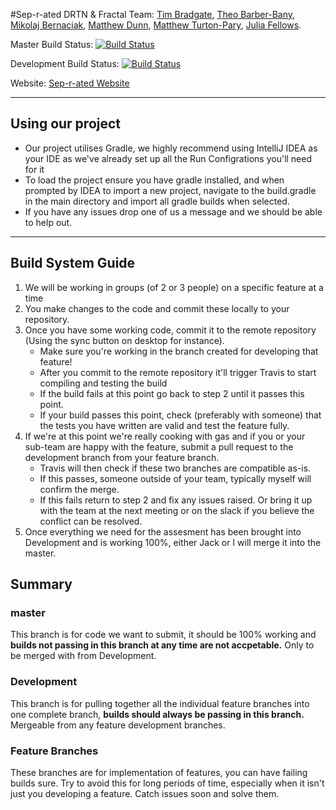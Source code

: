#Sep-r-ated DRTN & Fractal
Team: [Tim Bradgate](https://github.com/Tim020), [Theo Barber-Bany](https://github.com/theobarberbany), [Mikolaj Bernaciak](https://github.com/mikfromb7), [Matthew Dunn](https://github.com/MIDunn), [Matthew Turton-Pary](https://github.com/mtpsgame), [Julia Fellows](https://github.com/jcf518).


Master Build Status:      [![Build Status](https://travis-ci.org/Tim020/Seprated-DRTN-Fractal.svg?branch=master)](https://travis-ci.org/Tim020/Seprated-DRTN-Fractal)

Development Build Status: [![Build Status](https://travis-ci.org/Tim020/Seprated-DRTN-Fractal.svg?branch=development)](https://travis-ci.org/Tim020/Seprated-DRTN-Fractal)

Website: [Sep-r-ated Website](https://seprated.github.io/)

---

## Using our project
- Our project utilises Gradle, we highly recommend using IntelliJ IDEA as your IDE as we've already set up all the Run Configrations you'll need for it
- To load the project ensure you have gradle installed, and when prompted by IDEA to import a new project, navigate to the build.gradle in the main directory and import all gradle builds when selected.
- If you have any issues drop one of us a message and we should be able to help out.

---

## Build System Guide

1. We will be working in groups (of 2 or 3 people) on a specific feature at a time
2. You make changes to the code and commit these locally to your repository.
3. Once you have some working code, commit it to the remote repository (Using the sync button on desktop for instance).
	* Make sure you're working in the branch created for developing that feature!
	* After you commit to the remote repository it'll trigger Travis to start compiling and testing the build
	* If the build fails at this point go back to step 2 until it passes this point.
	* If your build passes this point, check (preferably with someone) that the tests you have written are valid and test the feature fully.
4. If we're at this point we're really cooking with gas and if you or your sub-team are happy with the feature, submit a pull request to the development branch from your feature branch.
	* Travis will then check if these two branches are compatible as-is. 
	* If this passes, someone outside of your team, typically myself will confirm the merge.
	* If this fails return to step 2 and fix any issues raised. Or bring it up with the team at the next meeting or on the slack if you believe the conflict can be resolved.
5. Once everything we need for the assesment has been brought into Development and is working 100%, either Jack or I will merge it into the master.

## Summary
### master
This branch is for code we want to submit, it should be 100% working and **builds not passing in this branch at any time are not accpetable.** Only to be merged with from Development.
### Development
This branch is for pulling together all the individual feature branches into one complete branch, **builds should always be passing in this branch.** Mergeable from any feature development branches.
### Feature Branches
These branches are for implementation of features, you can have failing builds sure. Try to avoid this for long periods of time, especially when it isn't just you developing a feature. Catch issues soon and solve them.
